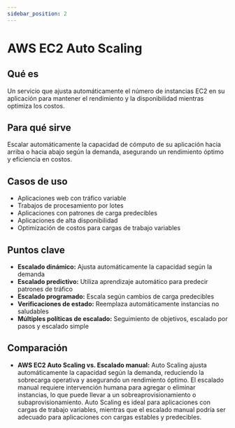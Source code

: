```yaml
---
sidebar_position: 2
---
```


# AWS EC2 Auto Scaling

## Qué es
Un servicio que ajusta automáticamente el número de instancias EC2 en su aplicación para mantener el rendimiento y la disponibilidad mientras optimiza los costos.

## Para qué sirve
Escalar automáticamente la capacidad de cómputo de su aplicación hacia arriba o hacia abajo según la demanda, asegurando un rendimiento óptimo y eficiencia en costos.

## Casos de uso
- Aplicaciones web con tráfico variable
- Trabajos de procesamiento por lotes
- Aplicaciones con patrones de carga predecibles
- Aplicaciones de alta disponibilidad
- Optimización de costos para cargas de trabajo variables

## Puntos clave
- **Escalado dinámico:** Ajusta automáticamente la capacidad según la demanda
- **Escalado predictivo:** Utiliza aprendizaje automático para predecir patrones de tráfico
- **Escalado programado:** Escala según cambios de carga predecibles
- **Verificaciones de estado:** Reemplaza automáticamente instancias no saludables
- **Múltiples políticas de escalado:** Seguimiento de objetivos, escalado por pasos y escalado simple

## Comparación
- **AWS EC2 Auto Scaling vs. Escalado manual:** Auto Scaling ajusta automáticamente la capacidad según la demanda, reduciendo la sobrecarga operativa y asegurando un rendimiento óptimo. El escalado manual requiere intervención humana para agregar o eliminar instancias, lo que puede llevar a un sobreaprovisionamiento o subaprovisionamiento. Auto Scaling es ideal para aplicaciones con cargas de trabajo variables, mientras que el escalado manual podría ser adecuado para aplicaciones con cargas estables y predecibles. 